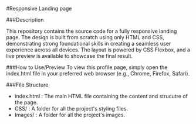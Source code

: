 #Responsive Landing page

###Description

This repository contains the source code for a fully responsive landing page. The design is built from scratch using only HTML and CSS, demonstrating strong foundational skills in creating a seamless user experience across all devices. The layout is powered by CSS Flexbox, and a live preview is available to showcase the final result.


###How to Use/Preview
To view this profile page, simply open the index.html file in your preferred web browser (e.g., Chrome, Firefox, Safari).

###File Structure 
*  index.html :  The main HTML file containing the content    and strucutre of the page.
*  CSS/ : A folder for all the project's styling files.
*  Images/ : A folder for all the project's images.